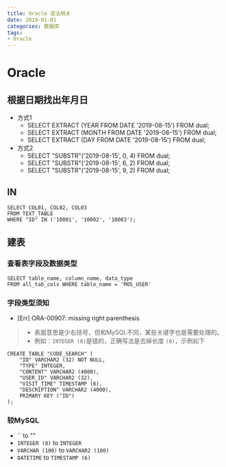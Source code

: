 ```yaml
---
title: Oracle 语法相关
date: 2019-01-01
categories: 数据库
tags:
- Oracle
---
```


# Oracle

## 根据日期找出年月日
- 方式1
    - SELECT EXTRACT (YEAR FROM DATE '2019-08-15') FROM dual;
    - SELECT EXTRACT (MONTH FROM DATE '2019-08-15') FROM dual;
    - SELECT EXTRACT (DAY FROM DATE '2019-08-15') FROM dual;
- 方式2
    - SELECT "SUBSTR"('2019-08-15', 0, 4) FROM dual;
    - SELECT "SUBSTR"('2019-08-15', 6, 2) FROM dual;
    - SELECT "SUBSTR"('2019-08-15', 9, 2) FROM dual;

## IN
```oracle
SELECT COL01, COL02, COL03
FROM TEXT_TABLE
WHERE "ID" IN ('10001', '10002', '10003');
```

## 建表
### 查看表字段及数据类型
```
SELECT table_name, column_name, data_type
FROM all_tab_cols WHERE table_name = 'MOS_USER'
```

### 字段类型须知
- [Err] ORA-00907: missing right parenthesis
> - 表面意思是少右括号，但和MySQL不同，某些关键字也是需要处理的。
> - 例如：`INTEGER (8)`是错的，正确写法是去掉长度 `(8)`，示例如下

```oracle
CREATE TABLE "CODE_SEARCH" (
	"ID" VARCHAR2 (32) NOT NULL,
	"TYPE" INTEGER,
	"CONTENT" VARCHAR2 (4000),
	"USER_ID" VARCHAR2 (32),
	"VISIT_TIME" TIMESTAMP (6),
	"DESCRIPTION" VARCHAR2 (4000),
	PRIMARY KEY ("ID")
);
```

### 较MySQL
- `` to ""
- `INTEGER (8)` to `INTEGER`
- `VARCHAR (100)` to `VARCHAR2 (100)`
- `DATETIME` to `TIMESTAMP (6)`
